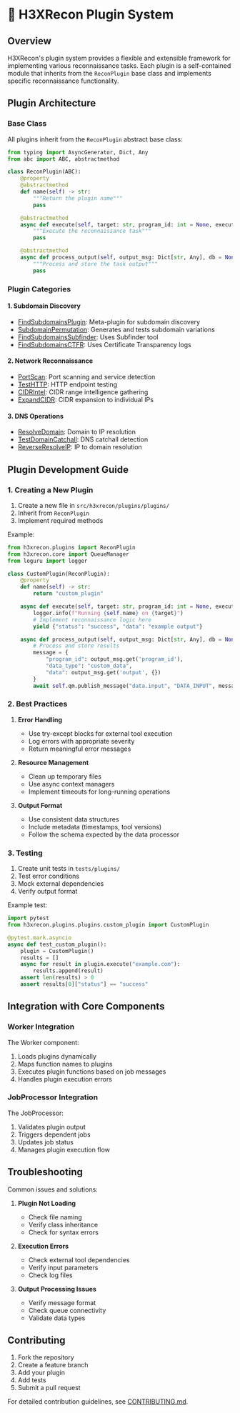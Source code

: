 # 🔌 H3XRecon Plugin System

## Overview

H3XRecon's plugin system provides a flexible and extensible framework for implementing various reconnaissance tasks. Each plugin is a self-contained module that inherits from the `ReconPlugin` base class and implements specific reconnaissance functionality.

## Plugin Architecture

### Base Class

All plugins inherit from the `ReconPlugin` abstract base class:

```python
from typing import AsyncGenerator, Dict, Any
from abc import ABC, abstractmethod

class ReconPlugin(ABC):
    @property
    @abstractmethod
    def name(self) -> str:
        """Return the plugin name"""
        pass

    @abstractmethod
    async def execute(self, target: str, program_id: int = None, execution_id: str = None) -> AsyncGenerator[Dict[str, Any], None]:
        """Execute the reconnaissance task"""
        pass

    @abstractmethod
    async def process_output(self, output_msg: Dict[str, Any], db = None) -> Dict[str, Any]:
        """Process and store the task output"""
        pass
```

### Plugin Categories

#### 1. Subdomain Discovery
- [FindSubdomainsPlugin](#findsubdomainsplugin): Meta-plugin for subdomain discovery
- [SubdomainPermutation](#subdomainpermutation): Generates and tests subdomain variations
- [FindSubdomainsSubfinder](#findsubdomainssubfinder): Uses Subfinder tool
- [FindSubdomainsCTFR](#findsubdomainsctfr): Uses Certificate Transparency logs

#### 2. Network Reconnaissance
- [PortScan](#portscan): Port scanning and service detection
- [TestHTTP](#testhttp): HTTP endpoint testing
- [CIDRIntel](#cidrintel): CIDR range intelligence gathering
- [ExpandCIDR](#expandcidr): CIDR expansion to individual IPs

#### 3. DNS Operations
- [ResolveDomain](#resolvedomain): Domain to IP resolution
- [TestDomainCatchall](#testdomaincatchall): DNS catchall detection
- [ReverseResolveIP](#reverseresolveip): IP to domain resolution

## Plugin Development Guide

### 1. Creating a New Plugin

1. Create a new file in `src/h3xrecon/plugins/plugins/`
2. Inherit from `ReconPlugin`
3. Implement required methods

Example:
```python
from h3xrecon.plugins import ReconPlugin
from h3xrecon.core import QueueManager
from loguru import logger

class CustomPlugin(ReconPlugin):
    @property
    def name(self) -> str:
        return "custom_plugin"

    async def execute(self, target: str, program_id: int = None, execution_id: str = None):
        logger.info(f"Running {self.name} on {target}")
        # Implement reconnaissance logic here
        yield {"status": "success", "data": "example output"}

    async def process_output(self, output_msg: Dict[str, Any], db = None):
        # Process and store results
        message = {
            "program_id": output_msg.get('program_id'),
            "data_type": "custom_data",
            "data": output_msg.get('output', {})
        }
        await self.qm.publish_message("data.input", "DATA_INPUT", message)
```

### 2. Best Practices

1. **Error Handling**
   - Use try-except blocks for external tool execution
   - Log errors with appropriate severity
   - Return meaningful error messages

2. **Resource Management**
   - Clean up temporary files
   - Use async context managers
   - Implement timeouts for long-running operations

3. **Output Format**
   - Use consistent data structures
   - Include metadata (timestamps, tool versions)
   - Follow the schema expected by the data processor

### 3. Testing

1. Create unit tests in `tests/plugins/`
2. Test error conditions
3. Mock external dependencies
4. Verify output format

Example test:
```python
import pytest
from h3xrecon.plugins.plugins.custom_plugin import CustomPlugin

@pytest.mark.asyncio
async def test_custom_plugin():
    plugin = CustomPlugin()
    results = []
    async for result in plugin.execute("example.com"):
        results.append(result)
    assert len(results) > 0
    assert results[0]["status"] == "success"
```

## Integration with Core Components

### Worker Integration

The Worker component:
1. Loads plugins dynamically
2. Maps function names to plugins
3. Executes plugin functions based on job messages
4. Handles plugin execution errors

### JobProcessor Integration

The JobProcessor:
1. Validates plugin output
2. Triggers dependent jobs
3. Updates job status
4. Manages plugin execution flow

## Troubleshooting

Common issues and solutions:

1. **Plugin Not Loading**
   - Check file naming
   - Verify class inheritance
   - Check for syntax errors

2. **Execution Errors**
   - Check external tool dependencies
   - Verify input parameters
   - Check log files

3. **Output Processing Issues**
   - Verify message format
   - Check queue connectivity
   - Validate data types

## Contributing

1. Fork the repository
2. Create a feature branch
3. Add your plugin
4. Add tests
5. Submit a pull request

For detailed contribution guidelines, see [CONTRIBUTING.md](../../CONTRIBUTING.md).
